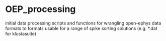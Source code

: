 # OEP_processing
initial data processing scripts and functions for wrangling open-ephys data formats to formats usable for a range of spike sorting solutions (e.g. *.dat for klustasuite)
